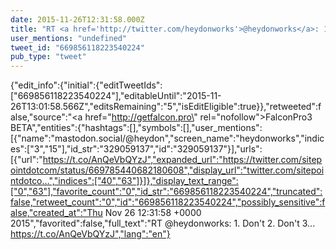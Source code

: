 ```yaml
---
date: 2015-11-26T12:31:58.000Z
title: "RT <a href='http://twitter.com/heydonworks'>@heydonworks</a>: 1. Don't 2. Don't 3... https://t.co/AnQeVbQYzJ″"
user_mentions: "undefined"
tweet_id: "669856118223540224"
pub_type: "tweet"
---
```

{"edit_info":{"initial":{"editTweetIds":["669856118223540224"],"editableUntil":"2015-11-26T13:01:58.566Z","editsRemaining":"5","isEditEligible":true}},"retweeted":false,"source":"<a href=\"http://getfalcon.pro\" rel=\"nofollow\">FalconPro3 BETA</a>","entities":{"hashtags":[],"symbols":[],"user_mentions":[{"name":"mastodon.social/@heydon","screen_name":"heydonworks","indices":["3","15"],"id_str":"329059137","id":"329059137"}],"urls":[{"url":"https://t.co/AnQeVbQYzJ","expanded_url":"https://twitter.com/sitepointdotcom/status/669785440682180608","display_url":"twitter.com/sitepointdotco…","indices":["40","63"]}]},"display_text_range":["0","63"],"favorite_count":"0","id_str":"669856118223540224","truncated":false,"retweet_count":"0","id":"669856118223540224","possibly_sensitive":false,"created_at":"Thu Nov 26 12:31:58 +0000 2015","favorited":false,"full_text":"RT @heydonworks: 1. Don't 2. Don't 3... https://t.co/AnQeVbQYzJ","lang":"en"}
